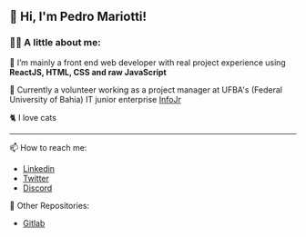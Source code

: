 ## 👋 Hi, I'm Pedro Mariotti!

### :man_technologist:  A little about me:

🌱 I’m mainly a front end web developer with real project experience using **ReactJS, HTML, CSS and raw JavaScript**

💞️ Currently a volunteer working as a project manager at UFBA's (Federal University of Bahia) IT junior enterprise [InfoJr](https://www.linkedin.com/company/infojrufba/mycompany/)

🐈 I love cats

---
📫 How to reach me:
  - [Linkedin](https://www.linkedin.com/in/pedro-mariotti-4488121a2/)
  - [Twitter](https://twitter.com/Mariotti1337)
  - [Discord](discord.com/users/307999117710327808)

📓 Other Repositories: 
  - [Gitlab](https://gitlab.com/mariottipedro14)


<!---
pedro-mariotti/pedro-mariotti is a ✨ special ✨ repository because its `README.md` (this file) appears on your GitHub profile.
You can click the Preview link to take a look at your changes.
--->
